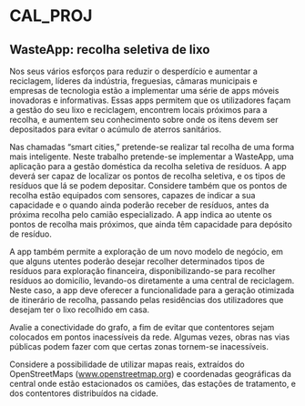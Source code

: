 # CAL_PROJ
## WasteApp: recolha seletiva de lixo

Nos seus vários esforços para reduzir o desperdício e aumentar a reciclagem, líderes da indústria, freguesias, câmaras municipais e empresas de tecnologia estão a implementar uma série de apps móveis inovadoras e informativas. Essas apps permitem que os utilizadores façam a gestão do seu lixo e reciclagem, encontrem locais próximos para a recolha, e aumentem seu conhecimento sobre onde os itens devem ser depositados para evitar o acúmulo de aterros sanitários.

Nas chamadas “smart cities,” pretende-se realizar tal recolha de uma forma mais inteligente. Neste trabalho pretende-se implementar a WasteApp, uma aplicação para a gestão doméstica da recolha seletiva de resíduos. A app deverá ser capaz de localizar os pontos de recolha seletiva, e os tipos de resíduos que lá se podem depositar. Considere também que os pontos de recolha estão equipados com sensores, capazes de indicar a sua capacidade e o quando ainda poderão receber de resíduos, antes da próxima recolha pelo camião especializado. A app indica ao utente os pontos de recolha mais próximos, que ainda têm capacidade para depósito de resíduo.  

A app também permite a exploração de um novo modelo de negócio, em que alguns utentes poderão desejar recolher determinados tipos de resíduos para exploração financeira, disponibilizando-se para recolher resíduos ao domicílio, levando-os diretamente a uma central de reciclagem. Neste caso, a app deve oferecer a funcionalidade para a geração otimizada de itinerário de recolha, passando pelas residências dos utilizadores que desejam ter o lixo recolhido em casa.

Avalie a conectividade do grafo, a fim de evitar que contentores sejam colocados em pontos inacessíveis da rede. Algumas vezes, obras nas vias públicas podem fazer com que certas zonas tornem-se inacessíveis.

Considere a possibilidade de utilizar mapas reais, extraídos do OpenStreetMaps (www.openstreetmap.org) e coordenadas geográficas da central onde estão estacionados os camiões, das estações de tratamento, e dos contentores distribuídos na cidade.
